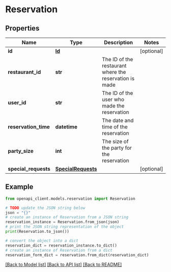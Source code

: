 # Reservation


## Properties

Name | Type | Description | Notes
------------ | ------------- | ------------- | -------------
**id** | [**Id**](Id.md) |  | [optional]
**restaurant_id** | **str** | The ID of the restaurant where the reservation is made |
**user_id** | **str** | The ID of the user who made the reservation |
**reservation_time** | **datetime** | The date and time of the reservation |
**party_size** | **int** | The size of the party for the reservation |
**special_requests** | [**SpecialRequests**](SpecialRequests.md) |  | [optional]

## Example

```python
from openapi_client.models.reservation import Reservation

# TODO update the JSON string below
json = "{}"
# create an instance of Reservation from a JSON string
reservation_instance = Reservation.from_json(json)
# print the JSON string representation of the object
print(Reservation.to_json())

# convert the object into a dict
reservation_dict = reservation_instance.to_dict()
# create an instance of Reservation from a dict
reservation_form_dict = reservation.from_dict(reservation_dict)
```
[[Back to Model list]](../README.md#documentation-for-models) [[Back to API list]](../README.md#documentation-for-api-endpoints) [[Back to README]](../README.md)
